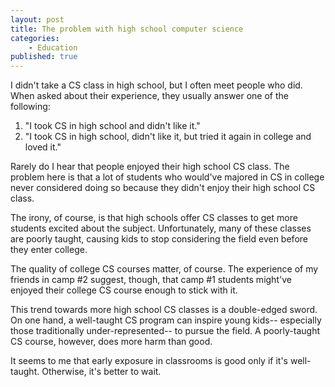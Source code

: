 ```yaml
---
layout: post
title: The problem with high school computer science
categories:
    - Education
published: true
---
```


I didn't take a CS class in high school, but I often meet people who did. When asked about their experience, they usually answer one of the following:

1. "I took CS in high school and didn't like it."
2. "I took CS in high school, didn't like it, but tried it again in college and loved it."

Rarely do I hear that people enjoyed their high school CS class. The problem here is that a lot of students who would've majored in CS in college never considered doing so because they didn't enjoy their high school CS class.

The irony, of course, is that high schools offer CS classes to get more students excited about the subject. Unfortunately, many of these classes are poorly taught, causing kids to stop considering the field even before they enter college.

The quality of college CS courses matter, of course. The experience of my friends in camp #2 suggest, though, that camp #1 students might've enjoyed their college CS course enough to stick with it.

This trend towards more high school CS classes is a double-edged sword. On one hand, a well-taught CS program can inspire young kids-- especially those traditionally under-represented-- to pursue the field. A poorly-taught CS course, however, does more harm than good.

It seems to me that early exposure in classrooms is good only if it's well-taught. Otherwise, it's better to wait.
